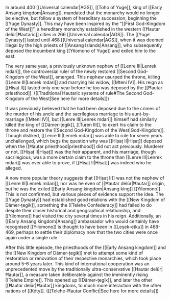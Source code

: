 In around 400 [[Universal calendar|AGS]], [[Toho of Yuge]], king of [[Early Ansang kingdom|Ansang]], mandated that the monarchy would no longer be elective, but follow a system of hereditary succession, beginning the [[Yuge Dynasty]]. This may have been inspired by the "[[First God-Kingdom of the West]]", a hereditary monarchy established in the western [[Ħautar delûr|Ħautaric]] cities in 266 [[Universal calendar|AGS]]. The [[Yuge Dynasty]] lasted until 468 [[Universal calendar|AGS]], when it was deemed illegal by the high priests of [[Ansang Islands|Ansang]], who subsequently deposed the incumbent king [[Yɨlomono of Yuge]] and exiled him to the east.

The very same year, a previously unknown nephew of [[Lenre III|Lenrek mdari]], the controversial ruler of the newly restored [[Second God-Kingdom of the West]], emerged. This nephew usurped the throne, killing [[Lenre III|Lenrek mdari]] and marrying his widow, [[Mteni IV]]. His reign as [[Hiṣaṭ II]] lasted only one year before he too was deposed by the [[Ħautar priesthood]].
([[Traditional Ħautaric systems of rule#The Second God-Kingdom of the West|See here for more details]])

It was previously believed that he had been deposed due to the crimes of the murder of his uncle and the sacrilegious marriage to his aunt-by-marriage [[Mteni IV]], but [[Lenre III|Lenrek mdari]] himself had similarly killed the king of [[Dâmer-ṭegik]], [[Turen III]], to exert his claim to the throne and restore the [[Second God-Kingdom of the West|God-Kingdom]]. Though disliked, [[Lenre III|Lenrek mdari]] was able to rule for seven years unchallenged, which begs the question why was [[Hiṣaṭ II|Hiṣaṭ]] deposed when the [[Ħautar priesthood|priesthood]] did not act previously. Murderer or not, [[Hiṣaṭ II|Hiṣaṭ]] was the heir apparent, and his marriage, though sacrilegious, was a more certain claim to the throne than [[Lenre III|Lenrek mdari]] was ever able to prove, if [[Hiṣaṭ II|Hiṣaṭ]] was indeed who he alleged.

A now more popular theory suggests that [[Hiṣaṭ II]] was not the nephew of [[Lenre III|Lenrek mdari]], nor was he even of [[Ħautar delûr|Ħautar]] origin, but he was the exiled [[Early Ansang kingdom|Ansang king]] [[Yɨlomono]]. This is not confirmed, but various pieces of evidence support the idea. The [[Yuge Dynasty]] had established good relations with the [[New Kingdom of Dâmer-ṭegik]], something the [[Telehe Confederacy]] had failed to do despite their closer historical and geographical relationship, and [[Yɨlomono]] had visited the city several times in his reign. Additionally, an [[Early Ansang kingdom|Ansang]] ambassador who would certainly have recognised [[Yɨlomono]] is thought to have been in [[Leṣek-etku]] in 468-469, perhaps to settle their diplomacy now that the two cities were once again under a single rule.

After this little episode, the priesthoods of the [[Early Ansang kingdom]] and the [[New Kingdom of Dâmer-ṭegik]] met to attempt some kind of restoration or renovation of their respective monarchies, which took place around 5-6 years later. This kind of international cooperation was an unprecedented move by the traditionally ultra-conservative [[Ħautar delûr|Ħautar]], a measure taken deliberately against the imminently rising [[Telehe Empire]]. This opened up [[Dâmer-ṭegik]], and later the other [[Ħautar delûr|Ħautar]] kingdoms, to much more interaction with the other nations of [[Kóty]].
([[Telehe-Ħautar Conflict|See here for more details]])